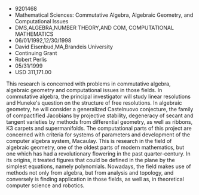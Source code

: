 
* 9201468
* Mathematical Sciences: Commutative Algebra, Algebraic Geometry, and Computational Issues
* DMS,ALGEBRA,NUMBER THEORY,AND COM, COMPUTATIONAL MATHEMATICS
* 06/01/1992,12/30/1998
* David Eisenbud,MA,Brandeis University
* Continuing Grant
* Robert Perlis
* 05/31/1999
* USD 311,171.00

This research is concerned with problems in commutative algebra, algebraic
geometry and computational issues in those fields. In commutative algebra, the
principal investigator will study linear resolutions and Huneke's question on
the structure of free resolutions. In algebraic geometry, he will consider a
generalized Castelnuovo conjecture, the family of compactified Jacobians by
projective stability, degeneracy of secant and tangent varieties by methods from
differential geometry, as well as ribbons, K3 carpets and supermanifolds. The
computational parts of this project are concerned with criteria for systems of
parameters and development of the computer algebra system, Macaulay. This is
research in the field of algebraic geometry, one of the oldest parts of modern
mathematics, but one which has had a revolutionary flowering in the past
quarter-century. In its origins, it treated figures that could be defined in the
plane by the simplest equations, namely polynomials. Nowadays, the field makes
use of methods not only from algebra, but from analysis and topology, and
conversely is finding application in those fields, as well as, in theoretical
computer science and robotics.

